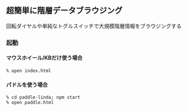 ## 超簡単に階層データブラウジング

回転ダイヤルや単純なトグルスイッチで大規模階層情報をブラウジングする

### 起動

#### マウスホイール/KBだけ使う場合

    % open index.html
    
#### パドルを使う場合

    % cd paddle-linda; npm start
    % open paddle.html



